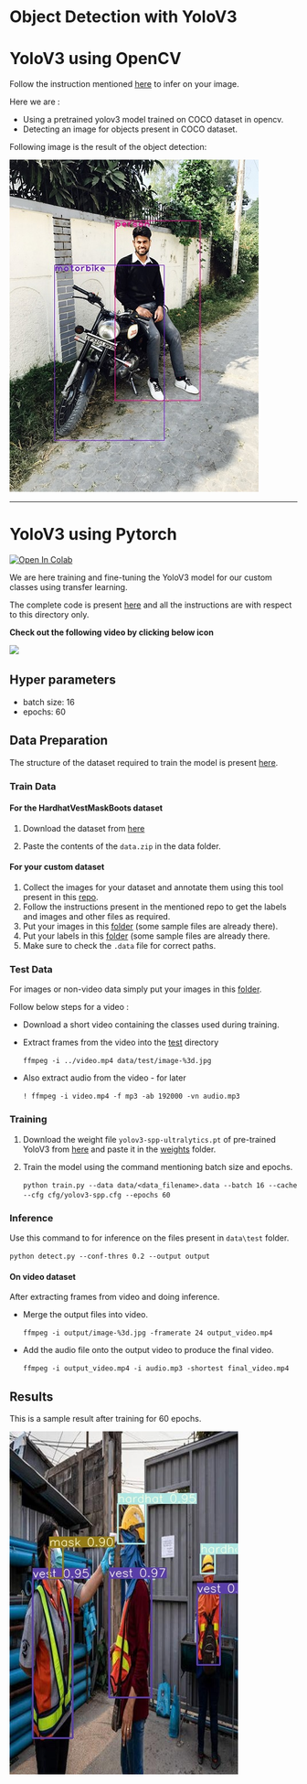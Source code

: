 # Object Detection with YoloV3

# YoloV3 using OpenCV
Follow the instruction mentioned [here](https://github.com/namanphy/EVA5/blob/main/S13/Yolo_openCV/readme.md)
to infer on your image.

Here we are :

- Using a pretrained yolov3 model trained on COCO dataset in opencv.
- Detecting an image for objects present in COCO dataset.

Following image is the result of the object detection:

![annotated](https://github.com/namanphy/EVA5/blob/main/S13/Yolo_openCV/img_annotated.jpg)

-----

# YoloV3 using Pytorch
[![Open In Colab](https://colab.research.google.com/assets/colab-badge.svg)](https://colab.research.google.com/drive/194MYhJSLJ7okuNpCD3tr0VaZK-CrTRIh?usp=sharing)

We are here training and fine-tuning the YoloV3 model for our custom 
classes using transfer learning.

The complete code is present [here](https://github.com/namanphy/EVA5/blob/main/S13/YoloV3) and 
all the instructions are with respect to this directory only.

**Check out the following video by clicking below icon**

[<img src="https://www.flaticon.com/svg/vstatic/svg/1384/1384060.svg?token=exp=1616266334~hmac=3cefbc5b24168ba5f02a7399f7007de6" width="60">](https://youtu.be/1k42E9Skmeg)


## Hyper parameters
- batch size: 16
- epochs: 60

## Data Preparation
The structure of the dataset required to train the model is present 
[here](https://github.com/namanphy/EVA5/blob/main/S13/YoloV3/data/HardhatVestMaskBoots).

### Train Data

#### For the HardhatVestMaskBoots dataset

1. Download the dataset from [here](https://drive.google.com/file/d/1RlUgMtPfzzIdhB5zDgkXjL-v2UTjobme/view?usp=sharing)

2. Paste the contents of the `data.zip` in the data folder.

#### For your custom dataset

1. Collect the images for your dataset and annotate them using this tool present
in this [repo](https://github.com/miki998/YoloV3_Annotation_Tool).
2. Follow the instructions present in the mentioned repo to get the labels and images 
and other files as required.
3. Put your images in this [folder](https://github.com/namanphy/EVA5/blob/main/S13/YoloV3/data/HardhatVestMaskBoots/images)
(some sample files are already there).
4. Put your labels in this [folder](https://github.com/namanphy/EVA5/blob/main/S13/YoloV3/data/HardhatVestMaskBoots/images)
(some sample files are already there.
5. Make sure to check the `.data` file for correct paths.

### Test Data

For images or non-video data simply put your images in this [folder](https://github.com/namanphy/EVA5/blob/main/S13/YoloV3/data/test).

Follow below steps for a video :

- Download a short video containing the classes used during training.
- Extract frames from the video into the [test](https://github.com/namanphy/EVA5/blob/main/S13/YoloV3/data/test) directory

    `ffmpeg -i ../video.mp4 data/test/image-%3d.jpg`

- Also extract audio from the video - for later

    `! ffmpeg -i video.mp4 -f mp3 -ab 192000 -vn audio.mp3`


### Training

1. Download the weight file `yolov3-spp-ultralytics.pt` of pre-trained YoloV3 from [here](https://drive.google.com/open?id=1LezFG5g3BCW6iYaV89B2i64cqEUZD7e0) 
and paste it in the [weights](https://github.com/namanphy/EVA5/blob/main/S13/YoloV3/weights) folder.
2. Train the model using the command mentioning batch size and epochs.

    `python train.py --data data/<data_filename>.data --batch 16 --cache --cfg cfg/yolov3-spp.cfg --epochs 60`

### Inference

Use this command to for inference on the files present in `data\test` folder.

`python detect.py --conf-thres 0.2 --output output`

#### On video dataset
After extracting frames from video and doing inference.

- Merge the output files into video.

    `ffmpeg -i output/image-%3d.jpg -framerate 24 output_video.mp4`

- Add the audio file onto the output video to produce the final video.

    `ffmpeg -i output_video.mp4 -i audio.mp3 -shortest final_video.mp4`

## Results

This is a sample result after training for 60 epochs.

![inference](https://github.com/namanphy/EVA5/blob/main/S13/YoloV3/inference.jpg)
 